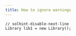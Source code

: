```yaml
---
title: How to ignore warnings
---
```


```solidity
// solhint-disable-next-line
Library lib1 = new Library();
```
